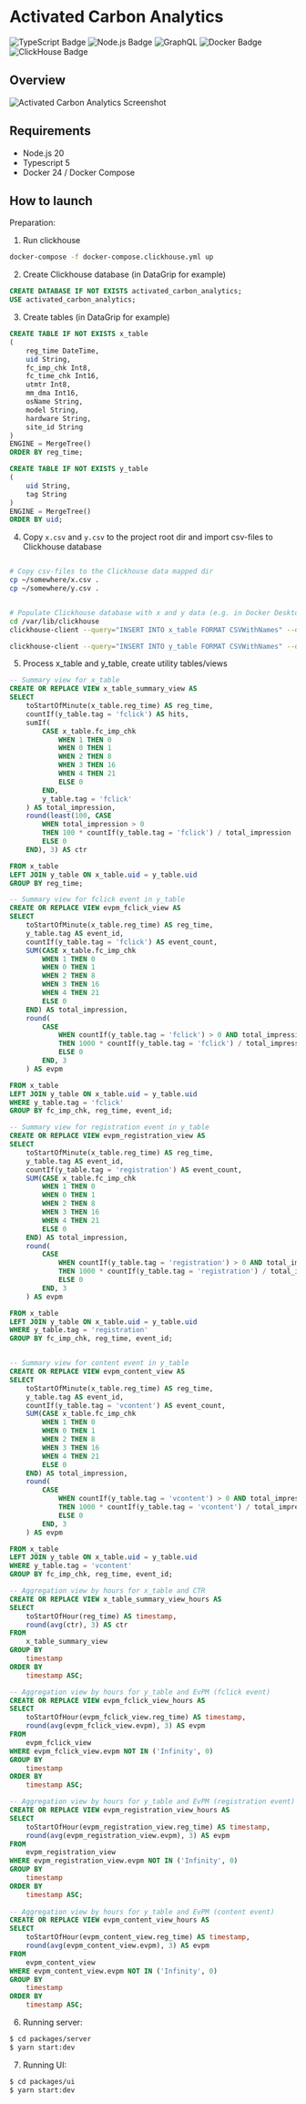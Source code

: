 # Activated Carbon Analytics
![TypeScript Badge](https://img.shields.io/badge/TypeScript-3178C6?logo=typescript&logoColor=fff&style=flat)
![Node.js Badge](https://img.shields.io/badge/Node.js-393?logo=nodedotjs&logoColor=fff&style=flat)
![GraphQL](https://img.shields.io/badge/-GraphQL-E10098?style=flat&logo=graphql&logoColor=white)
![Docker Badge](https://img.shields.io/badge/Docker-2496ED?logo=docker&logoColor=fff&style=flat)
![ClickHouse Badge](https://img.shields.io/badge/ClickHouse-FFCC01?logo=clickhouse&logoColor=000&style=flat)

## Overview
![Activated Carbon Analytics Screenshot](screenshot.jpg)

## Requirements

- Node.js 20
- Typescript 5
- Docker 24 / Docker Compose

## How to launch

Preparation:
1. Run clickhouse
```bash
docker-compose -f docker-compose.clickhouse.yml up
```
2. Create Clickhouse database (in DataGrip for example)
```sql
CREATE DATABASE IF NOT EXISTS activated_carbon_analytics;
USE activated_carbon_analytics;
```
3. Create tables (in DataGrip for example)
```sql
CREATE TABLE IF NOT EXISTS x_table
(
    reg_time DateTime,
    uid String,
    fc_imp_chk Int8,
    fc_time_chk Int16,
    utmtr Int8,
    mm_dma Int16,
    osName String,
    model String,
    hardware String,
    site_id String
)
ENGINE = MergeTree()
ORDER BY reg_time;

CREATE TABLE IF NOT EXISTS y_table
(
    uid String,
    tag String
)
ENGINE = MergeTree()
ORDER BY uid;
```
4. Copy `x.csv` and `y.csv` to the project root dir and import csv-files to Clickhouse database
```bash

# Copy csv-files to the Clickhouse data mapped dir
cp ~/somewhere/x.csv .
cp ~/somewhere/y.csv .


# Populate Clickhouse database with x and y data (e.g. in Docker Desktop terminal)
cd /var/lib/clickhouse
clickhouse-client --query="INSERT INTO x_table FORMAT CSVWithNames" --database=activated_carbon_analytics < x.csv

clickhouse-client --query="INSERT INTO y_table FORMAT CSVWithNames" --database=activated_carbon_analytics < y.csv
```

5. Process x_table and y_table, create utility tables/views
```sql
-- Summary view for x_table
CREATE OR REPLACE VIEW x_table_summary_view AS
SELECT
    toStartOfMinute(x_table.reg_time) AS reg_time,
    countIf(y_table.tag = 'fclick') AS hits,
    sumIf(
        CASE x_table.fc_imp_chk
            WHEN 1 THEN 0
            WHEN 0 THEN 1
            WHEN 2 THEN 8
            WHEN 3 THEN 16
            WHEN 4 THEN 21
            ELSE 0
        END,
        y_table.tag = 'fclick'
    ) AS total_impression,
    round(least(100, CASE
        WHEN total_impression > 0
        THEN 100 * countIf(y_table.tag = 'fclick') / total_impression
        ELSE 0
    END), 3) AS ctr

FROM x_table
LEFT JOIN y_table ON x_table.uid = y_table.uid
GROUP BY reg_time;

-- Summary view for fclick event in y_table
CREATE OR REPLACE VIEW evpm_fclick_view AS
SELECT
    toStartOfMinute(x_table.reg_time) AS reg_time,
    y_table.tag AS event_id,
    countIf(y_table.tag = 'fclick') AS event_count,
    SUM(CASE x_table.fc_imp_chk
        WHEN 1 THEN 0
        WHEN 0 THEN 1
        WHEN 2 THEN 8
        WHEN 3 THEN 16
        WHEN 4 THEN 21
        ELSE 0
    END) AS total_impression,
    round(
        CASE
            WHEN countIf(y_table.tag = 'fclick') > 0 AND total_impression > 0
            THEN 1000 * countIf(y_table.tag = 'fclick') / total_impression / fc_imp_chk
            ELSE 0
        END, 3
    ) AS evpm

FROM x_table
LEFT JOIN y_table ON x_table.uid = y_table.uid
WHERE y_table.tag = 'fclick'
GROUP BY fc_imp_chk, reg_time, event_id;

-- Summary view for registration event in y_table
CREATE OR REPLACE VIEW evpm_registration_view AS
SELECT
    toStartOfMinute(x_table.reg_time) AS reg_time,
    y_table.tag AS event_id,
    countIf(y_table.tag = 'registration') AS event_count,
    SUM(CASE x_table.fc_imp_chk
        WHEN 1 THEN 0
        WHEN 0 THEN 1
        WHEN 2 THEN 8
        WHEN 3 THEN 16
        WHEN 4 THEN 21
        ELSE 0
    END) AS total_impression,
    round(
        CASE
            WHEN countIf(y_table.tag = 'registration') > 0 AND total_impression > 0
            THEN 1000 * countIf(y_table.tag = 'registration') / total_impression / fc_imp_chk
            ELSE 0
        END, 3
    ) AS evpm

FROM x_table
LEFT JOIN y_table ON x_table.uid = y_table.uid
WHERE y_table.tag = 'registration'
GROUP BY fc_imp_chk, reg_time, event_id;


-- Summary view for content event in y_table
CREATE OR REPLACE VIEW evpm_content_view AS
SELECT
    toStartOfMinute(x_table.reg_time) AS reg_time,
    y_table.tag AS event_id,
    countIf(y_table.tag = 'vcontent') AS event_count,
    SUM(CASE x_table.fc_imp_chk
        WHEN 1 THEN 0
        WHEN 0 THEN 1
        WHEN 2 THEN 8
        WHEN 3 THEN 16
        WHEN 4 THEN 21
        ELSE 0
    END) AS total_impression,
    round(
        CASE
            WHEN countIf(y_table.tag = 'vcontent') > 0 AND total_impression > 0
            THEN 1000 * countIf(y_table.tag = 'vcontent') / total_impression / fc_imp_chk
            ELSE 0
        END, 3
    ) AS evpm

FROM x_table
LEFT JOIN y_table ON x_table.uid = y_table.uid
WHERE y_table.tag = 'vcontent'
GROUP BY fc_imp_chk, reg_time, event_id;

-- Aggregation view by hours for x_table and CTR
CREATE OR REPLACE VIEW x_table_summary_view_hours AS
SELECT
    toStartOfHour(reg_time) AS timestamp,
    round(avg(ctr), 3) AS ctr
FROM
    x_table_summary_view
GROUP BY
    timestamp
ORDER BY
    timestamp ASC;

-- Aggregation view by hours for y_table and EvPM (fclick event)    
CREATE OR REPLACE VIEW evpm_fclick_view_hours AS
SELECT
    toStartOfHour(evpm_fclick_view.reg_time) AS timestamp,
    round(avg(evpm_fclick_view.evpm), 3) AS evpm
FROM
    evpm_fclick_view 
WHERE evpm_fclick_view.evpm NOT IN ('Infinity', 0)   
GROUP BY
    timestamp
ORDER BY
    timestamp ASC;

-- Aggregation view by hours for y_table and EvPM (registration event)        
CREATE OR REPLACE VIEW evpm_registration_view_hours AS
SELECT
    toStartOfHour(evpm_registration_view.reg_time) AS timestamp,
    round(avg(evpm_registration_view.evpm), 3) AS evpm
FROM
    evpm_registration_view
WHERE evpm_registration_view.evpm NOT IN ('Infinity', 0)   
GROUP BY
    timestamp
ORDER BY
    timestamp ASC;
        
-- Aggregation view by hours for y_table and EvPM (content event)            
CREATE OR REPLACE VIEW evpm_content_view_hours AS
SELECT
    toStartOfHour(evpm_content_view.reg_time) AS timestamp,
    round(avg(evpm_content_view.evpm), 3) AS evpm
FROM
    evpm_content_view
WHERE evpm_content_view.evpm NOT IN ('Infinity', 0)   
GROUP BY
    timestamp
ORDER BY
    timestamp ASC;   
```

6. Running server:
```bash
$ cd packages/server
$ yarn start:dev
```

7. Running UI:
```bash
$ cd packages/ui
$ yarn start:dev
```
